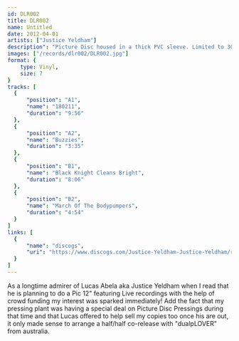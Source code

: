 ```yaml
---
id: DLR002
title: DLR002
name: Untitled
date: 2012-04-01
artists: ["Justice Yeldham"]
description": "Picture Disc housed in a thick PVC sleeve. Limited to 300 copies."
images: ["/records/dlr002/DLR002.jpg"]
format: {
    type: Vinyl,
    size: 7
}
tracks: [
  {
      "position": "A1",
      "name": "180211",
      "duration": "9:56"
  },
  {
      "position": "A2",
      "name": "Buzzies",
      "duration": "3:35"
  },
  {
      "position": "B1",
      "name": "Black Knight Cleans Bright",
      "duration": "8:06"
  },
  {
      "position": "B2",
      "name": "March Of The Bodypumpers",
      "duration": "4:54"
  }
]
links: [
  {
      "name": "discogs",
      "uri": "https://www.discogs.com/Justice-Yeldham-Justice-Yeldham/release/3505367"
  }
]
---
```

As a longtime admirer of Lucas Abela aka Justice Yeldham when I read that he is planning to do a Pic 12" featuring Live recordings with the help of crowd funding my interest was sparked immediately! Add the fact that my pressing plant was having a special deal on Picture Disc Pressings during that time and that Lucas offered to help sell my copies too once his are out, it only made sense to arrange a half/half co-release with "dualpLOVER" from australia.
